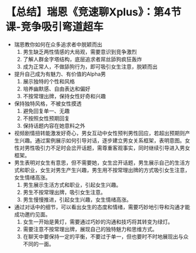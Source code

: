 # 【总结】瑞恩《竞速聊Xplus》：第4节课-竞争吸引弯道超车

-   瑞恩教你如何在众多追求者中脱颖而出
    1.  男生缺乏两性情感的大局观，需要意识到竞争激烈
    2.  了解人群金字塔结构，底层追求者屌丝舔狗疯狂轰炸
    3.  成为正常人，不做舔狗行为，即可吸引女生注意，脱颖而出
-   提升自己成为有魅力、有价值的Alpha男
    1.  展示独特的个性和风格
    2.  培养幽默感、自由表达和偏好
    3.  不按常理出牌，保持女性好奇和兴趣
-   保持独特风格，不被女性摸透
    1.  避免回复单一、无趣
    2.  不按照女性预期回复
    3.  保持话题内容在她意料之外
-   视频剧情扭转能激发好奇心，男女互动中女性预判男性回应，若超出预期则产生兴趣。通过案例展示如何引导对话，逐步建立男女关系框架，表明意图。女性对男性吸引力不足时会岔开话题，需尊重客观事实，同时继续引导进入男女框架。
-   男生表明对女生有意思，但不需要她，女生岔开话题，男生展示自己的生活方式和职业，女生对男生产生兴趣，男生用不按常理出牌的方式吸引女生注意，女生情绪高涨。
    1.  男生展示生活方式和职业，引起女生兴趣。
    2.  男生不按常理出牌，吸引女生注意。
    3.  男生慢慢推进，引起女生兴趣，女生情绪高涨。
-   通过对话中的细节，可以看出女生的态度和情绪，需要巧妙地引导和沟通才能成功邀约见面。
    1.  女生一开始是黄灯，需要通过巧妙的沟通和技巧将其转变为绿灯。
    2.  需要注意不按常理出牌，展现自己的独特魅力和思维方式。
    3.  在聊天中要保持一定的平衡，不要过于单一，但也要时不时地展现出与众不同的一面。